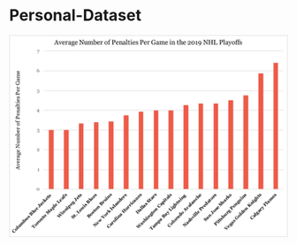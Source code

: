 # Personal-Dataset


![Average Number of Penalties Per Game](https://raw.githubusercontent.com/morganpalmerton/Personal-Dataset/master/HockeyFigure.png)

